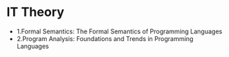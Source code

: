 # IT Theory 

- 1.Formal Semantics: The Formal Semantics of Programming Languages
- 2.Program Analysis: Foundations and Trends in Programming Languages 
